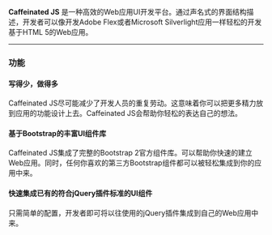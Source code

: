 **Caffeinated JS** 是一种高效的Web应用UI开发平台。通过声名式的界面结构描述，开发者可以像开发Adobe Flex或者Microsoft Silverlight应用一样轻松的开发基于HTML 5的Web应用。

------

### 功能

#### 写得少，做得多

Caffeinated JS尽可能减少了开发人员的重复劳动。这意味着你可以把更多精力放到应用的功能设计上去。Caffeinated JS会帮助你轻松的表达自己的想法。

#### 基于Bootstrap的丰富UI组件库

Caffeinated JS集成了完整的Bootstrap 2官方组件库。可以帮助你快速的建立Web应用。同时，任何你喜欢的第三方Bootstrap组件都可以被轻松集成到你的应用中来。

#### 快速集成已有的符合jQuery插件标准的UI组件

只需简单的配置，开发者即可将以往使用的jQuery插件集成到自己的Web应用中来。